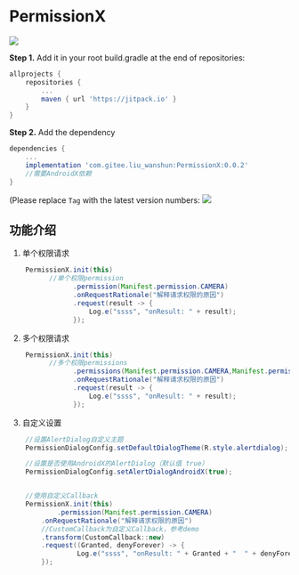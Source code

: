 # PermissionX

[![](https://jitpack.io/v/com.gitee.liu_wanshun/PermissionX.svg)](https://jitpack.io/#com.gitee.liu_wanshun/PermissionX)

**Step 1.** Add it in your root build.gradle at the end of repositories:

```groovy
allprojects {
	repositories {
		...
		maven { url 'https://jitpack.io' }
	}
}
```

**Step 2.** Add the dependency

```groovy
dependencies {
    ...
    implementation 'com.gitee.liu_wanshun:PermissionX:0.0.2'
    //需要AndroidX依赖
}
```

(Please replace `Tag`  with the latest version numbers: [![](https://jitpack.io/v/com.gitee.liu_wanshun/PermissionX.svg)](https://jitpack.io/#com.gitee.liu_wanshun/PermissionX)



## 功能介绍

1. 单个权限请求

```java
	PermissionX.init(this)
          //单个权限permission
                .permission(Manifest.permission.CAMERA)
                .onRequestRationale("解释请求权限的原因")
                .request(result -> {
                    Log.e("ssss", "onResult: " + result);
                });
```

2. 多个权限请求

```java
	PermissionX.init(this)
          //多个权限permissions
                .permissions(Manifest.permission.CAMERA,Manifest.permission.READ_CONTACTS)
                .onRequestRationale("解释请求权限的原因")
                .request(result -> {
                    Log.e("ssss", "onResult: " + result);
                });
```

3. 自定义设置

```java
	//设置AlertDialog自定义主题
	PermissionDialogConfig.setDefaultDialogTheme(R.style.alertdialog);

	//设置是否使用AndroidX的AlertDialog（默认值 true）
	PermissionDialogConfig.setAlertDialogAndroidX(true);


	//使用自定义Callback
	PermissionX.init(this)
            .permission(Manifest.permission.CAMERA)
  	    .onRequestRationale("解释请求权限的原因")
  	    //CustomCallback为自定义Callback，参考demo
  	    .transform(CustomCallback::new)
  	    .request((Granted, denyForever) -> {
    	         Log.e("ssss", "onResult: " + Granted + "  " + denyForever);
   	    });

```


